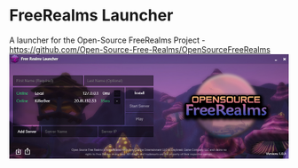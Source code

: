 # FreeRealms Launcher
A launcher for the Open-Source FreeRealms Project -
https://github.com/Open-Source-Free-Realms/OpenSourceFreeRealms
![Alt text](https://github.com/Lillious/FreeRealms-Launcher/blob/main/teaser.png?raw=true)
